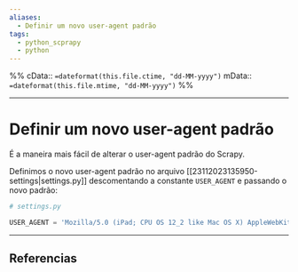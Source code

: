 ```yaml
---
aliases:
  - Definir um novo user-agent padrão
tags:
  - python_scprapy
  - python
---
```

%%
cData:: `=dateformat(this.file.ctime, "dd-MM-yyyy")`
mData:: `=dateformat(this.file.mtime, "dd-MM-yyyy")`
%%

___
# Definir um novo user-agent padrão

É a maneira mais fácil de alterar o user-agent padrão do Scrapy. 

Definimos o novo user-agent padrão no arquivo [[23112023135950-settings|settings.py]] descomentando a constante `USER_AGENT` e passando o novo padrão:

```python
# settings.py

USER_AGENT = 'Mozilla/5.0 (iPad; CPU OS 12_2 like Mac OS X) AppleWebKit/605.1.15 (KHTML, like Gecko) Mobile/15E148'
```



---
## Referencias